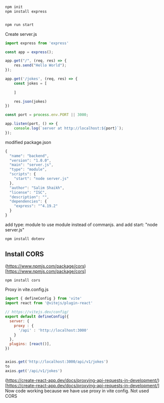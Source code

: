 ````js

npm init
npm install express


npm run start
````

Create server.js
````js
import express from 'express'

const app = express();

app.get("/", (req, res) => {
    res.send("Hello World");
});

app.get('/jokes', (req, res) => {
    const jokes = [
        
    ]

    res.json(jokes)
})

const port = process.env.PORT || 3000;

app.listen(port, () => {
    console.log(`server at http://localhost:${port}`);
});
````
modified package.json
````js
{
  "name": "backend",
  "version": "1.0.0",
  "main": "server.js",
  "type": "module",
  "scripts": {
    "start": "node server.js"
  },
  "author": "Salim Shaikh",
  "license": "ISC",
  "description": "",
  "dependencies": {
    "express": "^4.19.2"
  }
}
````
add type: module to use module instead of commanjs. 
and add start: "node server.js"


````js
npm install dotenv
````

## Install CORS
(https://www.npmjs.com/package/cors)[https://www.npmjs.com/package/cors]
````js
npm install cors
````

Proxy in vite.config.js
````js
import { defineConfig } from 'vite'
import react from '@vitejs/plugin-react'

// https://vitejs.dev/config/
export default defineConfig({
  server: {
    proxy : {
      '/api' : 'http://localhost:3000'
    }
  },
  plugins: [react()],
})


axios.get('http://localhost:3000/api/v1/jokes')
to
axios.get('/api/v1/jokes')

````
(https://create-react-app.dev/docs/proxying-api-requests-in-development/)[https://create-react-app.dev/docs/proxying-api-requests-in-development/]
Now code working because we have use proxy in vite config. Not used CORS
